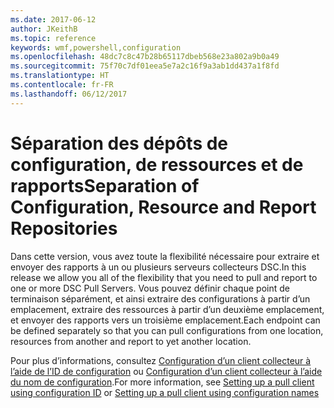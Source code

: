 ```yaml
---
ms.date: 2017-06-12
author: JKeithB
ms.topic: reference
keywords: wmf,powershell,configuration
ms.openlocfilehash: 48dc7c8c47b28b65117dbeb568e23a802a9b0a49
ms.sourcegitcommit: 75f70c7df01eea5e7a2c16f9a3ab1dd437a1f8fd
ms.translationtype: HT
ms.contentlocale: fr-FR
ms.lasthandoff: 06/12/2017
---
```

# <a name="separation-of-configuration-resource-and-report-repositories"></a><span data-ttu-id="4483a-102">Séparation des dépôts de configuration, de ressources et de rapports</span><span class="sxs-lookup"><span data-stu-id="4483a-102">Separation of Configuration, Resource and Report Repositories</span></span>

<span data-ttu-id="4483a-103">Dans cette version, vous avez toute la flexibilité nécessaire pour extraire et envoyer des rapports à un ou plusieurs serveurs collecteurs DSC.</span><span class="sxs-lookup"><span data-stu-id="4483a-103">In this release we allow you all of the flexibility that you need to pull and report to one or more DSC Pull Servers.</span></span> <span data-ttu-id="4483a-104">Vous pouvez définir chaque point de terminaison séparément, et ainsi extraire des configurations à partir d’un emplacement, extraire des ressources à partir d’un deuxième emplacement, et envoyer des rapports vers un troisième emplacement.</span><span class="sxs-lookup"><span data-stu-id="4483a-104">Each endpoint can be defined separately so that you can pull configurations from one location, resources from another and report to yet another location.</span></span> 

<span data-ttu-id="4483a-105">Pour plus d’informations, consultez [Configuration d’un client collecteur à l’aide de l’ID de configuration](https://msdn.microsoft.com/powershell/dsc/pullclientconfigid) ou [Configuration d’un client collecteur à l’aide du nom de configuration](https://msdn.microsoft.com/powershell/dsc/pullclientconfignames).</span><span class="sxs-lookup"><span data-stu-id="4483a-105">For more information, see [Setting up a pull client using configuration ID](https://msdn.microsoft.com/powershell/dsc/pullclientconfigid) or [Setting up a pull client using configuration names](https://msdn.microsoft.com/powershell/dsc/pullclientconfignames)</span></span>

